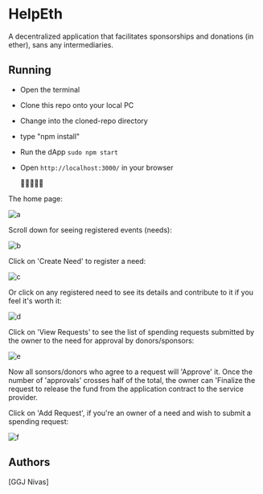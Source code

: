 # HelpEth

A decentralized application that facilitates sponsorships and donations (in ether), sans any intermediaries.


## Running

* Open the terminal
* Clone this repo onto your local PC 
* Change into the cloned-repo directory 
* type "npm install"

* Run the dApp `sudo npm start`
* Open `http://localhost:3000/` in your browser 

     :tada::heart_eyes::sunglasses::angel::tada:
      
The home page: 

![a](https://user-images.githubusercontent.com/22425782/43033489-e3b33484-8ce8-11e8-9aea-eea1c3403148.jpeg)

Scroll down for seeing registered events (needs): 

![b](https://user-images.githubusercontent.com/22425782/43033491-ee2679f8-8ce8-11e8-8998-9141af00cde0.jpeg)

Click on 'Create Need' to register a need:

![c](https://user-images.githubusercontent.com/22425782/43033495-f2e2b3b2-8ce8-11e8-9083-2d9c5ca2788c.jpeg)

Or click on any registered need to see its details and contribute to it if you feel it's worth it:

![d](https://user-images.githubusercontent.com/22425782/43033497-f7c07216-8ce8-11e8-982e-05e292cc832c.jpeg)

Click on 'View Requests' to see the list of spending requests submitted by the owner to the need for approval by donors/sponsors:

![e](https://user-images.githubusercontent.com/22425782/43033499-fcec9968-8ce8-11e8-85f6-4793042a4317.jpeg)

Now all sonsors/donors who agree to a request will 'Approve' it. Once the number of 'approvals' crosses half of the total, the owner can 'Finalize the request to release the fund from the application contract to the service provider.

Click on 'Add Request', if you're an owner of a need and wish to submit a spending request:

![f](https://user-images.githubusercontent.com/22425782/43033504-047f4fea-8ce9-11e8-92b2-4881980e2397.jpeg)


## Authors


[GGJ Nivas]


